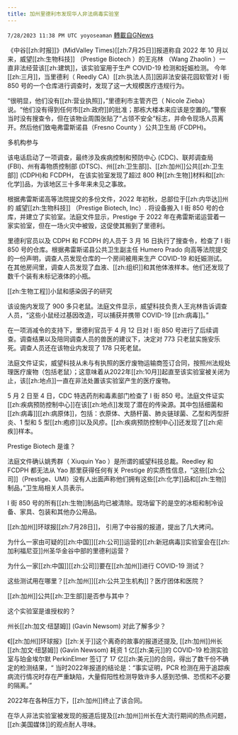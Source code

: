 ```yaml
---
title: 加州里德利市发现华人非法病毒实验室
---
```

`7/28/2023 11:38 PM UTC yoyoseaman` [轉載自GNews](https://gnews.org/articles/1496321)

《中谷[[zh:时报]]》(MidValley Times)[[zh:7月25日]]报道称自 2022 年 10 月以来，威望[[zh:生物科技]] （Prestige Biotech ）的王兆林 （Wang Zhaolin ）一直非法经营该[[zh:建筑]]，该实验室用于生产 COVID\-19 检测和妊娠检测。
今年[[zh:三月]]，当里德利（ Reedly CA）[[zh:执法人员]]因非法安装花园软管对 I 街 850 号的一个仓库进行调查时，发现了这一大规模医疗违规行为。  

“很明显，他们没有[[zh:营业执照]]，”里德利市主管齐巴（ Nicole Zieba） 说。“他们没有得到任何市[[zh:政府]]的批准；那栋大楼本来应该是空置的。”警察当时没有搜查令，但在该物业周围张贴了“占领不安全”标志，并命令现场人员离开。然后他们致电弗雷斯诺县（Fresno County ）公共卫生局 (FCDPH)。 

多机构参与 

该电话启动了一项调查，最终涉及疾病控制和预防中心 (CDC)、联邦调查局 (FBI)、州有毒物质控制部 (DTSC)、州[[zh:卫生部]]、[[zh:加州]]公共[[zh:卫生部]] (CDPH)和 FCDPH， 在该实验室发现了超过 800 种[[zh:生物]]材料和[[zh:化学]]品，为该地区三十多年来未见之事故。 

根据弗雷斯诺高等法院提交的多份文件，2022 年初秋，总部位于[[zh:内华达]]州的 威望[[zh:生物科技]] （Prestige Biotech, Inc）. 将设备搬入 I 街 850 号的仓库，并建立了实验室。法庭文件显示，Prestige 于 2022 年在弗雷斯诺运营着一家实验室，但在一场火灾中被毁，这促使其搬到了里德利。 

里德利官员以及 CDPH 和 FCDPH 的人员于 3 月 16 日执行了搜查令，检查了 I 街 850 号的仓库。根据弗雷斯诺县公共卫生副主任 Humero Prado 向高等法院提交的一份声明，调查人员发现仓库的一个房间被用来生产 COVID\-19 和妊娠测试。在其他房间里，调查人员发现了血液、[[zh:组织]]和其他体液样本。他们还发现了数千个装有未标记液体的小瓶。  

[[zh:生物工程]]小鼠和感染因子的研究 

该设施内发现了 900 多只老鼠。法庭文件显示，威望科技负责人王兆林告诉调查人员，“这些小鼠经过基因改造，可以捕获并携带 COVID\-19 [[zh:病毒]]。”  

在一项消减令的支持下，里德利官员于 4 月 12 日对 I 街 850 号进行了后续调查。调查结果以及陪同调查人员的兽医的建议下，决定对 773 只老鼠实施安乐死。调查人员还在该物业内发现了 178 只死老鼠。 

法庭文件证实，威望科技从未与有执照的医疗废物运输商签订合同，按照州法规处理医疗废物（包括老鼠）；这意味着从2022年[[zh:10月]]起直至该实验室被关闭为止，该[[zh:地点]]一直在非法处置该实验室产生的医疗废物。 

5 月 2 日至 4 日，CDC 特选药剂和毒素部门检查了 I 街 850 号。法庭文件证实[[zh:疾病预防控制中心]]在该[[zh:地点]]发现了潜在的传染源。其中包括细菌和[[zh:病毒]][[zh:病原体]]，包括：衣原体、大肠杆菌、肺炎链球菌、乙型和丙型肝炎、1 型和 5 型[[zh:疱疹]]以及风疹。[[zh:疾病预防控制中心]]还发现了[[zh:疟疾]]样本。 

Prestige Biotech 是谁？ 

法庭文件确认姚秀群（ Xiuquin Yao ）是所谓的威望科技总裁。Reedley 和 FCDPH 都无法从 Yao 那里获得任何有关 Prestige 的实质性信息，“这些[[zh:公司]]（Prestige、UMI）没有人出面声称他们拥有这些[[zh:化学]]品和[[zh:生物]]制品，”卫生局相关人员表示。 

I 街 850 号的所有[[zh:生物]]制品均已被清除。现场留下的是空的冰柜和制冷设备、家具、包装和其他办公用品。
 
[[zh:加州]]环球报[[zh:7月28日]]， 引用了中谷报的报道，提出了几大拷问。

为什么一家由可疑的[[zh:中国]][[zh:公司]]运营的[[zh:新冠病毒]]实验室会在[[zh:加利福尼亚]]州圣华金谷中部的里德利运营？

为什么一家[[zh:中国]][[zh:公司]]要在[[zh:加州]]进行 COVID\-19 测试？ 

这些测试用在哪里？[[zh:加州]][[zh:公共卫生机构]]？医疗团体和医院？ 

[[zh:加州]]公共[[zh:卫生部]]是否参与其中？ 

这个实验室是谁授权的？ 

州长[[zh:加文·纽瑟姆]] (Gavin Newsom) 对此了解多少？ 

《[[zh:加州]]环球报》[[zh:关于]]这个离奇的故事的报道还提及,  [[zh:加州]]州长[[zh:加文·纽瑟姆]] (Gavin Newsom) 耗资 1 亿[[zh:美元]]的 COVID\-19 检测实验室与珀金埃尔默 PerkinElmer 签订了 17 亿[[zh:美元]]的合同，得出了数千份不确定的检测结果，“ 当时2022年报道的结论是：“事实证明，PCR 检测在用于追踪疾病流行情况时存在严重缺陷，大量假阳性检测导致许多人感到恐惧、恐慌和不必要的隔离。” 

2022年在各种压力下，[[zh:加州]]终止了该合同。 

在华人非法实验室被发现的报道后提及[[zh:加州]]州长在大流行期间的热点问题，[[zh:美国媒体]]的观点耐人寻味。
